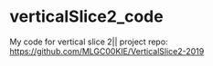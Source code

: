 # verticalSlice2_code
My code for vertical slice 2||
project repo: https://github.com/MLGC00KIE/VerticalSlice2-2019
